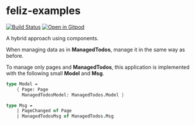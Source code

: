# feliz-examples

[![Build Status](https://dev.azure.com/ttak0422/feliz-example/_apis/build/status/ttak0422.feliz-examples?branchName=master)](https://dev.azure.com/ttak0422/feliz-example/_build/latest?definitionId=7&branchName=master) [![Open in Gitpod](https://gitpod.io/button/open-in-gitpod.svg)](https://gitpod.io/#https://github.com/ttak0422/feliz-examples)

A hybrid approach using components.

When managing data as in **ManagedTodos**, manage it in the same way as before.

To manage only pages and **ManagedTodos**, this application is implemented with the following small **Model** and **Msg**.

```fsharp
type Model =
    { Page: Page
      ManagedTodosModel: ManagedTodos.Model }

type Msg = 
    | PageChanged of Page
    | ManagedTodosMsg of ManagedTodos.Msg
```